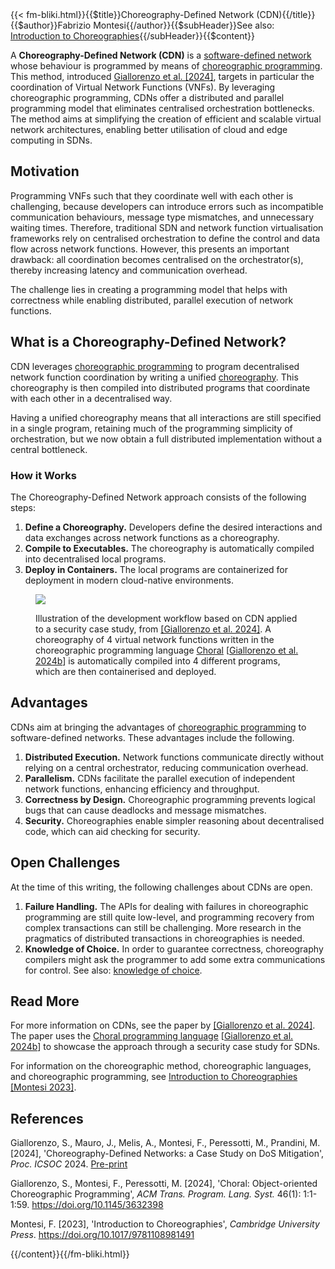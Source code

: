 <!-- --> {{< fm-bliki.html}}{{$title}}Choreography-Defined Network (CDN){{/title}}{{$author}}Fabrizio Montesi{{/author}}{{$subHeader}}See also: <a href="/introduction-to-choreographies">Introduction to Choreographies</a>{{/subHeader}}{{$content}}

A **Choreography-Defined Network (CDN)** is a [software-defined network](https://en.wikipedia.org/wiki/Software-defined_networking) whose behaviour is programmed by means 
of [choreographic programming](ChoreographicProgramming).
This method, introduced [Giallorenzo et al. [2024]](#Getal24), targets in particular the coordination of Virtual Network Functions (VNFs).
By leveraging choreographic programming, CDNs offer a distributed and parallel programming model that eliminates centralised orchestration bottlenecks.
The method aims at simplifying the creation of efficient and scalable virtual network architectures, enabling better utilisation of cloud and edge computing in SDNs.

## Motivation

Programming VNFs such that they coordinate well with each other is challenging, because developers can introduce errors such as incompatible communication behaviours, message type mismatches, and unnecessary waiting times.
Therefore, traditional SDN and network function virtualisation frameworks rely on centralised orchestration to define the control and data flow across network functions.
However, this presents an important drawback: all coordination becomes centralised on the orchestrator(s), thereby increasing latency and communication overhead.

The challenge lies in creating a programming model that helps with correctness while enabling distributed, parallel execution of network functions.

## What is a Choreography-Defined Network?
CDN leverages [choreographic programming](ChoreographicProgramming) to program decentralised network function coordination by writing a unified [choreography](Choreography).
This choreography is then compiled into distributed programs that coordinate with each other in a decentralised way.

Having a unified choreography means that all interactions are still specified in a single program, retaining much of the programming simplicity of orchestration, but we now obtain a full distributed implementation without a central bottleneck.

### How it Works

The Choreography-Defined Network approach consists of the following steps:

1. **Define a Choreography.** Developers define the desired interactions and data exchanges across network functions as a choreography.
2. **Compile to Executables.** The choreography is automatically compiled into decentralised local programs.
3. **Deploy in Containers.** The local programs are containerized for deployment in modern cloud-native environments.

<figure class="bliki-figure">

<img src="/images/cdn-gmmmpp24.png" class="img-fluid"/>

<figcaption>

Illustration of the development workflow based on CDN applied to a security case study, from [[Giallorenzo et al. 2024]](#Getal24). A choreography of 4 virtual network functions written in the choreographic programming language [Choral](https://www.choral-lang.org) [[Giallorenzo et al. 2024b](#GMP24)] is automatically compiled into 4 different programs, which are then containerised and deployed.
</figcaption>
</figure>

## Advantages

CDNs aim at bringing the advantages of [choreographic programming](ChoreographicProgramming) to software-defined networks.
These advantages include the following.

1. **Distributed Execution.** Network functions communicate directly without relying on a central orchestrator, reducing communication overhead.
2. **Parallelism.** CDNs facilitate the parallel execution of independent network functions, enhancing efficiency and throughput.
3. **Correctness by Design.** Choreographic programming prevents logical bugs that can cause deadlocks and message mismatches.
4. **Security.** Choreographies enable simpler reasoning about decentralised code, which can aid checking for security.

## Open Challenges

At the time of this writing, the following challenges about CDNs are open.

1. **Failure Handling.** The APIs for dealing with failures in choreographic programming are still quite low-level, and programming recovery from complex transactions can still be challenging. More research in the pragmatics of distributed transactions in choreographies is needed.
2. **Knowledge of Choice.** In order to guarantee correctness, choreography compilers might ask the programmer to add some extra communications for control. See also: [knowledge of choice](KnowledgeOfChoice).

## Read More

For more information on CDNs, see the paper by [[Giallorenzo et al. 2024]](#Getal24).
The paper uses the [Choral programming language](https://www.choral-lang.org) [[Giallorenzo et al. 2024b](#GMP24)] to showcase the approach through a security case study for SDNs.

For information on the choreographic method, choreographic languages, and choreographic programming, see [Introduction to Choreographies](/introduction-to-choreographies) [[Montesi 2023]](#M23).


## References

<a id="Getal24"></a>Giallorenzo, S., Mauro, J., Melis, A., Montesi, F., Peressotti, M., Prandini, M. [2024], 'Choreography-Defined Networks: a Case Study on DoS Mitigation', _Proc. ICSOC_ 2024. [Pre-print](/files/gmmmpp24.pdf)

<a id="GMP24"></a>
Giallorenzo, S., Montesi, F., Peressotti, M. [2024], 'Choral: Object-oriented Choreographic Programming', _ACM Trans. Program. Lang. Syst._ 46(1): 1:1-1:59.
<https://doi.org/10.1145/3632398>

<a id="M23"></a>Montesi, F. [2023], 'Introduction to Choreographies', _Cambridge University Press_. <https://doi.org/10.1017/9781108981491>

<!-- --> {{/content}}{{/fm-bliki.html}}